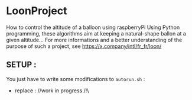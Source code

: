 # LoonProject
How to control the altitude of a balloon using raspberryPi
Using Python programming, these algorithms aim at keeping a natural-shape ballon at a given altitude... For more informations and 
a better understanding of the purpose of such a project, see https://x.company/intl/fr_fr/loon/

## SETUP :
You just have to write some modifications to `autorun.sh` :
  - replace : //work in progress /!\
